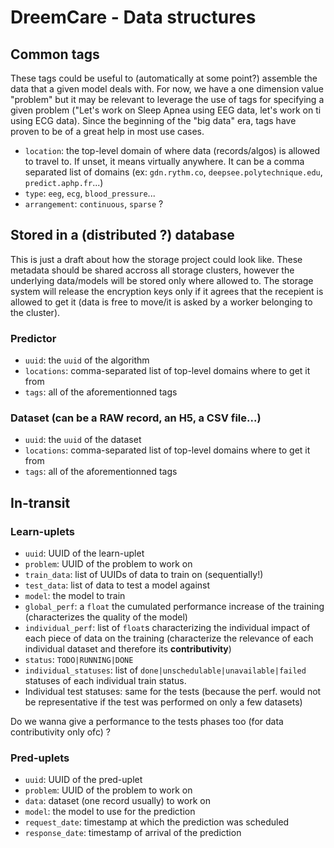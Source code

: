 DreemCare - Data structures
===========================

Common tags
-----------

These tags could be useful to (automatically at some point?) assemble the data
that a given model deals with. For now, we have a one dimension value "problem"
but it may be relevant to leverage the use of tags for specifying a given
problem ("Let's work on Sleep Apnea using EEG data, let's work on ti using ECG
data). Since the beginning of the "big data" era, tags have proven to be of a
great help in most use cases.

 * `location`: the top-level domain of where data (records/algos) is allowed to
   travel to. If unset, it means virtually anywhere. It can be a comma separated
   list of domains (ex: `gdn.rythm.co`, `deepsee.polytechnique.edu`,
   `predict.aphp.fr`...)
 * `type`: `eeg`, `ecg`, `blood_pressure`...
 * `arrangement`: `continuous`, `sparse` ?

Stored in a (distributed ?) database
------------------------------------

This is just a draft about how the storage project could look like. These
metadata should be shared accross all storage clusters, however the underlying
data/models will be stored only where allowed to. The storage system will
release the encryption keys only if it agrees that the recepient is allowed to
get it (data is free to move/it is asked by a worker belonging to the cluster).

### Predictor

 * `uuid`: the `uuid` of the algorithm
 * `locations`: comma-separated list of top-level domains where to get it from
 * `tags`: all of the aforementionned tags

### Dataset (can be a RAW record, an H5, a CSV file...)

 * `uuid`: the `uuid` of the dataset
 * `locations`: comma-separated list of top-level domains where to get it from
 * `tags`: all of the aforementionned tags

In-transit
----------

### Learn-uplets

 * `uuid`: UUID of the learn-uplet
 * `problem`: UUID of the problem to work on
 * `train_data`: list of UUIDs of data to train on (sequentially!)
 * `test_data`: list of data to test a model against
 * `model`: the model to train
 * `global_perf`: a `float` the cumulated performance increase of the training
   (characterizes the quality of the model)
 * `individual_perf`: list of `float`s characterizing the individual impact of
   each piece of data on the training (characterize the relevance of each
   individual dataset and therefore its **contributivity**)
 * `status`: `TODO|RUNNING|DONE`
 * `individual_statuses`: list of `done|unschedulable|unavailable|failed`
   statuses of each individual train status.
 * Individual test statuses: same for the tests (because the perf. would not be
   representative if the test was performed on only a few datasets)

Do we wanna give a performance to the tests phases too (for data contributivity
only ofc) ?

### Pred-uplets

 * `uuid`: UUID of the pred-uplet
 * `problem`: UUID of the problem to work on
 * `data`: dataset (one record usually) to work on
 * `model`: the model to use for the prediction
 * `request_date`: timestamp at which the prediction was scheduled
 * `response_date`: timestamp of arrival of the prediction
